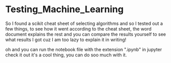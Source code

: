 # Testing_Machine_Learning
So I found a scikit cheat sheet of selecting algorithms and so I tested out a few things, to see how it went according to the cheat sheet, the word document explains the rest and you can compare the results yourself to see what results I got cuz I am too lazy to explain it in writing!

oh and you can run the notebook file with the extension ".ipynb" in jupyter check it out it's a cool thing, you can do soo much with it.
